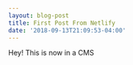 ```yaml
---
layout: blog-post
title: First Post From Netlify
date: '2018-09-13T21:09:53-04:00'
---
```

Hey! This is now in a CMS
